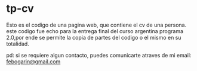 # tp-cv
Esto es el codigo de una pagina web, que contiene el cv de una persona.
este codigo fue echo para la entrega final del curso argentina programa 2.0,por ende se permite la copia de partes del codigo o el mismo en su totalidad.

pd: si se requiere algun contacto, puedes comunicarte atraves de mi email: febogarin@gmail.com
